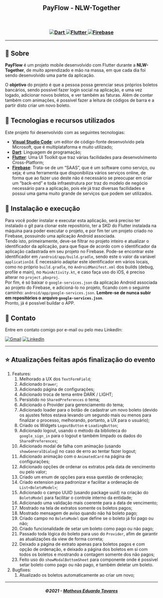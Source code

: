 <h2 align="center">
  PayFlow - NLW-Together
</h2>

<br/>

<h3 align="center">
  <a href="https://dart.dev/">
    <img alt="Dart" src="https://img.shields.io/badge/Dart-0175C2?style=for-the-badge&logo=dart&logoColor=white">
  </a>
  <a href="https://flutter.dev/">
    <img alt="Flutter" src="https://img.shields.io/badge/Flutter-02569B?style=for-the-badge&logo=flutter&logoColor=white">
  </a>
  <a href="https://firebase.google.com">
    <img alt="Firebase" src="https://img.shields.io/badge/firebase-ffca28?style=for-the-badge&logo=firebase&logoColor=black">
  </a>
</h3>

---

## 📃 Sobre

**PayFlow** é um projeto mobile desenvolvido com Flutter durante a **NLW-Together**, de muito aprendizado e mão na massa, em que cada dia foi sendo desenvolvido uma parte da aplicação.

O **objetivo** do projeto é que a pessoa possa gerenciar seus próprios boletos bancários, sendo possível fazer login social na aplicação, e uma vez logado, adicionar novos boletos, e ver também as faturas. Além de contar também com animações, é possível fazer a leitura de códigos de barra e a partir disto criar um novo boleto.

## 🚀 Tecnologias e recursos utilizados

Este projeto foi desenvolvido com as seguintes tecnologias:
- [**Visual Studio Code**](https://code.visualstudio.com/): um editor de código-fonte desenvolvido pela Microsoft, que é multiplataforma e muito utilizado;
- [**Dart**](https://dart.dev/): Linguagem de programação;
- [**Flutter**](https://flutter.dev/): Uma UI Toolkit que traz várias facilidades para desenvolvimento Cross-Platform;
- [**Firebase**](https://firebase.google.com): Trata-se de um “SAAS”, que é um software como serviço, ou seja; é uma ferramenta que disponibiliza vários serviços online, de forma que ao fazer uso deste não é necessário se preocupar em criar um “back-end” e toda infraestrutura por traz do modelo de negócio necessário para a aplicação, pois ele já traz diversas facilidades e possui uma gama muito grande de serviços que podem ser utilizados.

## 🔧 Instalação e execução

Para você poder instalar e executar esta aplicação, será preciso ter instalado o git para clonar este repositório, ter a SKD do Flutter instalada na máquina para poder executar o projeto, e por fim ter um projeto criado no Firebase, possuindo uma aplicação Android associada.
<br />
Tendo isto, primeiramente, deve-se filtrar no projeto inteiro e atualizar o identificador da aplicação, para que fique de acordo com o identificador da aplicação cadastrada em seu projeto no Firebase. Pode-se encontrar este identificador em `/android/app/build.gradle`, sendo este o valor da variável `applicationId`. É necessário adaptar este identificador em vários locais, como no próprio `build.gradle`, no `AndroidManifest.xml` dos builds (debug, profile e main), no `MainActivity.kt`, e caso faça uso do iOS, é preciso alterar no `project.pbxproj`.
<br />
Por fim, é só baixar o `google-services.json` da aplicação Android associada ao projeto do Firebase, e adicioná-lo no projeto, ficando com o seguinte caminho: `android/app/google-services.json`. **Lembre-se de nunca subir em repositórios o arquivo `google-services.json`**.
<br />
Pronto, já é possível buildar o APP.

## 📲 Contato

Entre em contato comigo por e-mail ou pelo meu LinkedIn:

<a href="mailto:matheuseduardotavaresdev@gmail.com"><img src="https://img.shields.io/badge/Gmail-D14836?style=for-the-badge&logo=gmail&logoColor=white" alt="Gmail"/></a>
<a href="https://www.linkedin.com/in/matheus-eduardo-tavares-268589184/"><img src="https://img.shields.io/badge/linkedin%20-%230077B5.svg?&style=for-the-badge&logo=linkedin&logoColor=white" alt="LinkedIn"/></a>
***

## ⭐ Atualizações feitas após finalização do evento

1. Features:
    1. Melhorado a UX dos `TextFormField`;
    2. Adicionado `Drawer`;
    3. Adicionado página de configurações;
    4. Adicionado troca de tema entre DARK / LIGHT;
    5. Persistido no `SharedPreferences` o tema;
    6. Adicionado o Provider para gerenciamento do tema;
    7. Adicionado loader para o botão de cadastrar um novo boleto (devido os ajustes feitos estava levando um segundo mais ou menos para finalizar o processo, melhorando, portanto, a UX para o usuário);
    8. Criado os Widgets `LogoutButton` e `LoadingButton`;
    9. Adicionado logout, usando o método da biblioteca do `google_sign_in` para o logout e também limpado os dados do `SharedPreferences`;
    10. Adicionado modal de falha com animação (usando `showGeneralDialog`) no caso de erro ao tentar fazer logout;
    11. Adicionado animação com o `AnimatedCard` na página de configurações;
    12. Adicionado opções de ordenar os extratos pela data de vencimento ou pelo valor;
    13. Criado um enum de opções para essa questão de ordenação;
    14. Criado extension para padronizar e facilitar a ordenação de `List<BoletoModel>`;
    15. Adicionado o campo UUID (usando package uuid) na criação do `BoletoModel` para facilitar o controle interno da entidade;
    16. Adicionado uma validação mais coerente para a data de vencimento;
    17. Mostrado na tela de extratos somente os boletos pagos;
    18. Mostrado mensagem de aviso quando não há boleto pago;
    19. Criado campo no `BoletoModel` que define se o boleto já foi pago ou não;
    20. Criado funcionalidade de setar um boleto como pago ou não pago;
    21. Passado toda lógica do boleto para uso do `Provider`, afim de garantir as atualizações da view de forma correta;
    22. Deixado a página de extrato apenas para boletos pagos e com opção de ordenação, e deixado a página dos boletos em si com todos os boletos e mostrando a contagem somente dos não pagos;
    23. Feito uso do `showModalBottomSheet` para componente onde é possível setar boleto como pago ou não pago, e também deletar um boleto.
2. Bugfixes:  
    1. Atualizado os boletos automaticamente ao criar um novo;

---

<h5 align="center">
  &copy;2021 - <a href="https://github.com/matheusEduardoTavares">Matheus Eduardo Tavares</a>
</h5>